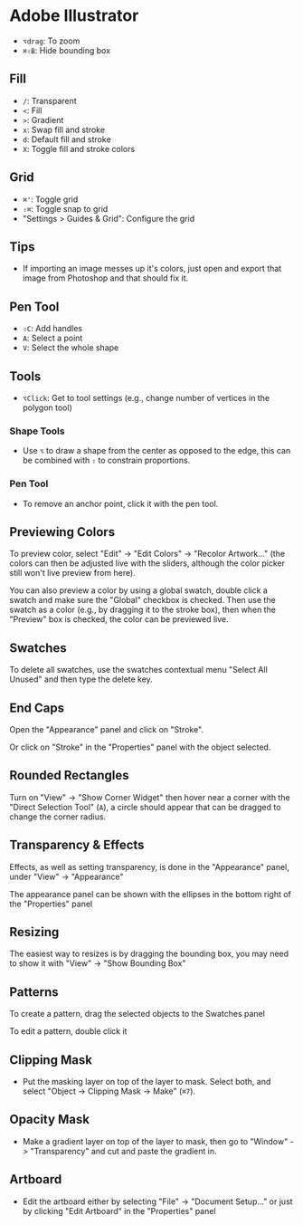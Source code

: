 # Adobe Illustrator

- `⌥drag`: To zoom
- `⌘⇧B`: Hide bounding box

## Fill

- `/`: Transparent
- `<`: Fill
- `>`: Gradient
- `x`: Swap fill and stroke
- `d`: Default fill and stroke
- `X`: Toggle fill and stroke colors

## Grid

- `⌘'`: Toggle grid
- `⇧⌘`: Toggle snap to grid
- "Settings > Guides & Grid": Configure the grid

## Tips

- If importing an image messes up it's colors, just open and export that image from Photoshop and that should fix it.

## Pen Tool

- `⇧C`: Add handles
- `A`: Select a point
- `V`: Select the whole shape

## Tools

- `⌥Click`: Get to tool settings (e.g., change number of vertices in the polygon tool)

### Shape Tools

- Use `⌥` to draw a shape from the center as opposed to the edge, this can be combined with `⇧` to constrain proportions.

### Pen Tool

- To remove an anchor point, click it with the pen tool.

## Previewing Colors

To preview color, select "Edit" -> "Edit Colors" -> "Recolor Artwork..." (the colors can then be adjusted live with the sliders, although the color picker still won't live preview from here).

You can also preview a color by using a global swatch, double click a swatch and make sure the "Global" checkbox is checked. Then use the swatch as a color (e.g., by dragging it to the stroke box), then when the "Preview" box is checked, the color can be previewed live.

## Swatches

To delete all swatches, use the swatches contextual menu "Select All Unused" and then type the delete key.

## End Caps

Open the "Appearance" panel and click on "Stroke".

Or click on "Stroke" in the "Properties" panel with the object selected.

## Rounded Rectangles

Turn on "View" -> "Show Corner Widget" then hover near a corner with the "Direct Selection Tool" (`A`), a circle should appear that can be dragged to change the corner radius.

## Transparency & Effects

Effects, as well as setting transparency, is done in the "Appearance" panel, under "View" -> "Appearance"

The appearance panel can be shown with the ellipses in the bottom right of the "Properties" panel

## Resizing

The easiest way to resizes is by dragging the bounding box, you may need to show it with "View" -> "Show Bounding Box"

## Patterns

To create a pattern, drag the selected objects to the Swatches panel

To edit a pattern, double click it

## Clipping Mask

- Put the masking layer on top of the layer to mask. Select both, and select "Object -> Clipping Mask -> Make" (`⌘7`).

## Opacity Mask

- Make a gradient layer on top of the layer to mask, then go to "Window" -> "Transparency" and cut and paste the gradient in.


## Artboard

- Edit the artboard either by selecting "File" -> "Document Setup..." or just by clicking "Edit Artboard" in the "Properties" panel
